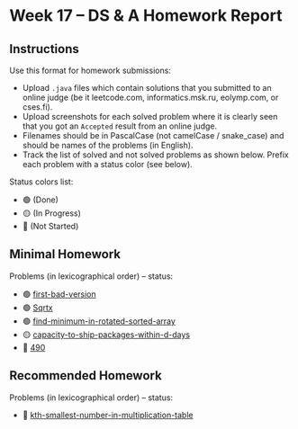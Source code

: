 # Week 17 – DS & A Homework Report

## Instructions

Use this format for homework submissions:

- Upload `.java` files which contain solutions that you submitted to an online judge (be it leetcode.com, informatics.msk.ru, eolymp.com, or cses.fi).
- Upload screenshots for each solved problem where it is clearly seen that you got an `Accepted` result from an online judge.
- Filenames should be in PascalCase (not camelCase / snake_case) and should be names of the problems (in English).
- Track the list of solved and not solved problems as shown below. Prefix each problem with a status color (see below).

Status colors list:

- 🟢 (Done)
- 🟡 (In Progress)
- 🔴 (Not Started)

## Minimal Homework

Problems (in lexicographical order) – status:

- 🟢 [first-bad-version](https://leetcode.com/problems/first-bad-version/)
- 🟢 [Sqrtx](https://leetcode.com/problems/sqrtx/)
- 🟢 [find-minimum-in-rotated-sorted-array](https://leetcode.com/problems/find-minimum-in-rotated-sorted-array/)
- 🟡 [capacity-to-ship-packages-within-d-days](https://leetcode.com/problems/capacity-to-ship-packages-within-d-days/)
- 🔴 [490](https://informatics.msk.ru/mod/statements/view.php?id=1966&chapterid=490#1)

## Recommended Homework

Problems (in lexicographical order) – status:

- 🔴 [kth-smallest-number-in-multiplication-table](https://leetcode.com/problems/kth-smallest-number-in-multiplication-table/)

